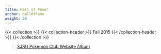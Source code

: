```yaml
---
title: Hall of Fame!
anchor: hallOfFame
weight: 50
---
```

{{< collection >}}
{{< collection-header >}}
Fall 2015
{{< /collection-header >}}
{{< /collection >}}
<div id="photos" class="" style="display: inline;">
      <blockquote class="imgur-embed-pub" lang="en" data-id="a/oMudu"><a href="//imgur.com/a/oMudu">SJSU Pokemon Club Website Album</a></blockquote>
      <script async src="//s.imgur.com/min/embed.js" charset="utf-8"></script>
      </div>
